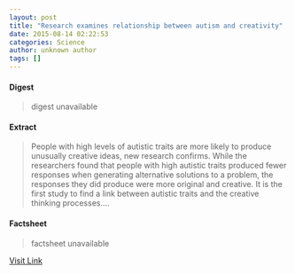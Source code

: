 ```yaml
---
layout: post
title: "Research examines relationship between autism and creativity"
date: 2015-08-14 02:22:53
categories: Science
author: unknown author
tags: []
---
```



#### Digest
>digest unavailable

#### Extract
>People with high levels of autistic traits are more likely to produce unusually creative ideas, new research confirms. While the researchers found that people with high autistic traits produced fewer responses when generating alternative solutions to a problem, the responses they did produce were more original and creative. It is the first study to find a link between autistic traits and the creative thinking processes....

#### Factsheet
>factsheet unavailable

[Visit Link](http://www.sciencedaily.com/releases/2015/08/150813222253.htm)


